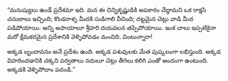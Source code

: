 ﻿“మనుష్యులు ఉండే ప్రదేశమా ఇది. మన ఈ చిన్నికృష్ణుడికి అపకారం చేద్దామని ఒక రాక్షసి చనుబాలు ఇచ్చింది; కొండరాళ్ళ మీదకి సుడిగాలి వీచింది; దట్టమైన చెట్లు వాడి మీద పడిపోయాయి. అన్ని అపాయాలూ శ్రీహరి దయవలన తప్పిపోయాయి. ఇంక చాలు ఇప్పటికైనా మరో క్షేమకరమైన ప్రదేశానికి వెళ్ళిపోవడం మంచిది. వింటున్నారా! 

అక్కడ బృందావనం అనే ప్రదేశం ఉంది. అక్కడ పశువులకు మేత పుష్కలంగా లభిస్తుంది. అక్కడ విహరించడానికి చక్కని పర్వతాలు నదులూ చెట్లు తీగెలు కలిగి ఎంతో అందంగా ఉంటుంది. అక్కడకి వెళ్ళిపోదాం పదండి.” 

